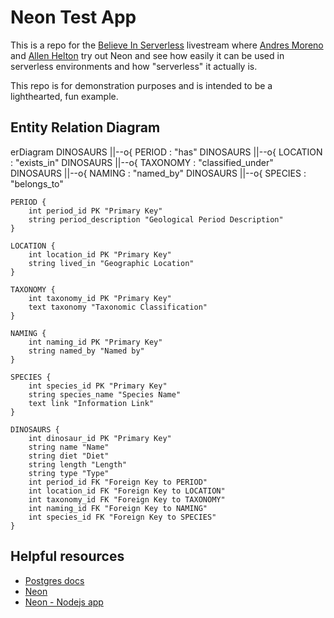# Neon Test App

This is a repo for the [Believe In Serverless](https://believeinserverless.com) livestream where [Andres Moreno](https://twitter.com/andmoredev) and [Allen Helton](https://twitter.com/allenheltondev) try out Neon and see how easily it can be used in serverless environments and how "serverless" it actually is.

This repo is for demonstration purposes and is intended to be a lighthearted, fun example.

## Entity Relation Diagram

<div class="mermaid">
erDiagram
    DINOSAURS ||--o{ PERIOD : "has"
    DINOSAURS ||--o{ LOCATION : "exists_in"
    DINOSAURS ||--o{ TAXONOMY : "classified_under"
    DINOSAURS ||--o{ NAMING : "named_by"
    DINOSAURS ||--o{ SPECIES : "belongs_to"

    PERIOD {
        int period_id PK "Primary Key"
        string period_description "Geological Period Description"
    }

    LOCATION {
        int location_id PK "Primary Key"
        string lived_in "Geographic Location"
    }

    TAXONOMY {
        int taxonomy_id PK "Primary Key"
        text taxonomy "Taxonomic Classification"
    }

    NAMING {
        int naming_id PK "Primary Key"
        string named_by "Named by"
    }

    SPECIES {
        int species_id PK "Primary Key"
        string species_name "Species Name"
        text link "Information Link"
    }

    DINOSAURS {
        int dinosaur_id PK "Primary Key"
        string name "Name"
        string diet "Diet"
        string length "Length"
        string type "Type"
        int period_id FK "Foreign Key to PERIOD"
        int location_id FK "Foreign Key to LOCATION"
        int taxonomy_id FK "Foreign Key to TAXONOMY"
        int naming_id FK "Foreign Key to NAMING"
        int species_id FK "Foreign Key to SPECIES"
    }
</div>

## Helpful resources

* [Postgres docs](https://www.postgresql.org/docs/current/tutorial-select.html)
* [Neon](https://neon.tech)
* [Neon - Nodejs app](https://neon.tech/docs/guides/node)
